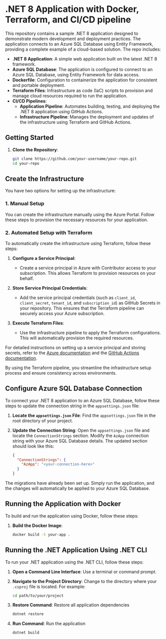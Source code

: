 # .NET 8 Application with Docker, Terraform, and CI/CD pipeline

This repository contains a sample .NET 8 application designed to demonstrate modern development and deployment practices. The application connects to an Azure SQL Database using Entity Framework, providing a complete example of a cloud-based solution. The repo includes:

- **.NET 8 Application**: A simple web application built on the latest .NET 8 framework.
- **Azure SQL Database**: The application is configured to connect to an Azure SQL Database, using Entity Framework for data access.
- **Dockerfile**: Configuration to containerize the application for consistent and portable deployment.
- **Terraform Files**: Infrastructure as code (IaC) scripts to provision and manage cloud resources required to run the application.
- **CI/CD Pipelines**: 
  - **Application Pipeline**: Automates building, testing, and deploying the .NET 8 application using GitHub Actions.
  - **Infrastructure Pipeline**: Manages the deployment and updates of the infrastructure using Terraform and GitHub Actions.


## Getting Started

1. **Clone the Repository**:  
   ```bash
   git clone https://github.com/your-username/your-repo.git
   cd your-repo

## Create the Infrastructure

You have two options for setting up the infrastructure:

### 1. Manual Setup

You can create the infrastructure manually using the Azure Portal. Follow these steps to provision the necessary resources for your application.

### 2. Automated Setup with Terraform

To automatically create the infrastructure using Terraform, follow these steps:

1. **Configure a Service Principal**:
   - Create a service principal in Azure with Contributor access to your subscription. This allows Terraform to provision resources on your behalf.

2. **Store Service Principal Credentials**:
   - Add the service principal credentials (such as `client_id`, `client_secret`, `tenant_id`, and `subscription_id`) as GitHub Secrets in your repository. This ensures that the Terraform pipeline can securely access your Azure subscription.

3. **Execute Terraform Files**:
   - Use the infrastructure pipeline to apply the Terraform configurations. This will automatically provision the required resources.

For detailed instructions on setting up a service principal and storing secrets, refer to the [Azure documentation](https://docs.microsoft.com/azure/active-directory/develop/howto-create-service-principal-portal) and the [GitHub Actions documentation](https://docs.github.com/en/actions/security-guides/encrypted-secrets).

By using the Terraform pipeline, you streamline the infrastructure setup process and ensure consistency across environments.


## Configure Azure SQL Database Connection

To connect your .NET 8 application to an Azure SQL Database, follow these steps to update the connection string in the `appsettings.json` file:

1. **Locate the `appsettings.json` File**:
   Find the `appsettings.json` file in the root directory of your project.

2. **Update the Connection String**:
   Open the `appsettings.json` file and locate the `ConnectionStrings` section. Modify the `AzApp` connection string with your Azure SQL Database details. The updated section should look like this:

   ```json
   {
     "ConnectionStrings": {
       "AzApp": "<your-connection-here>"
     }
   }

The migrations have already been set up. Simply run the application, and the changes will automatically be applied to your Azure SQL Database.

## Running the Application with Docker

To build and run the application using Docker, follow these steps:

1. **Build the Docker Image**:

   ```bash
   docker build -t your-app .

## Running the .NET Application Using .NET CLI

To run your .NET application using the .NET CLI, follow these steps:

1. **Open a Command Line Interface**:
   Use a terminal or command prompt.

2. **Navigate to the Project Directory**:
   Change to the directory where your `.csproj` file is located. For example:
   ```bash
   cd path/to/your/project

3. **Restore Command**:
   Restore all application dependencies
   ```bash
   dotnet restore

4. **Run Command**:
   Run the application
   ```bash
   dotnet build
